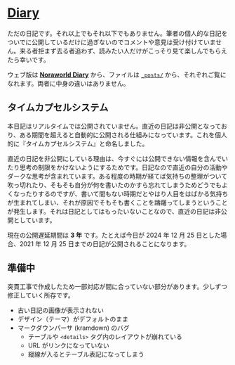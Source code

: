 # [Diary](https://noraworld.github.io/diary/)
ただの日記です。それ以上でもそれ以下でもありません。筆者の個人的な日記をついでに公開しているだけに過ぎないのでコメントや意見は受け付けていません。来る者拒まず去る者追わず、読みたい人だけがこっそり見て楽しんでもらえたら幸いです。

ウェブ版は [**Noraworld Diary**](https://noraworld.github.io/diary/) から、ファイルは [`_posts/`](_posts) から、それぞれご覧になれます。両者に中身の違いはありません。



## タイムカプセルシステム
本日記はリアルタイムでは公開されていません。直近の日記は非公開となっており、ある期間を超えると自動的に公開される仕組みになっています。これを個人的に『タイムカプセルシステム』と命名しました。

直近の日記を非公開にしている理由は、今すぐには公開できない情報を含んでいたり思考の制限をかけないようにするためです。日記なので直近の自分の活動やダークな思考が含まれています。ある程度の時期が経てば気持ちの整理がついて吹っ切れたり、そもそも自分が何を書いたのかすら忘れてしまうためどうでもよくなったりするのですが、書いて間もない時期だとやはり人目をはばかる気持ちが生まれてしまい、それが原因でそもそも書くことを躊躇ってしまうということが発生します。それは日記としてはもったいないことなので、直近の日記は非公開としています。

現在の公開遅延期間は **3 年** です。たとえば今日が 2024 年 12 月 25 日とした場合、2021 年 12 月 25 日までの日記が公開されることになります。



## 準備中
突貫工事で作成したため一部対応が間に合っていない部分があります。少しずつ修正していく所存です。

* 古い日記の画像が表示されない
* デザイン（テーマ）がデフォルトのまま
* マークダウンパーサ (kramdown) のバグ
    * テーブルや `<details>` タグ内のレイアウトが崩れている
    * URL がリンクになっていない
    * 縦線が入るとテーブル表記になってしまう
